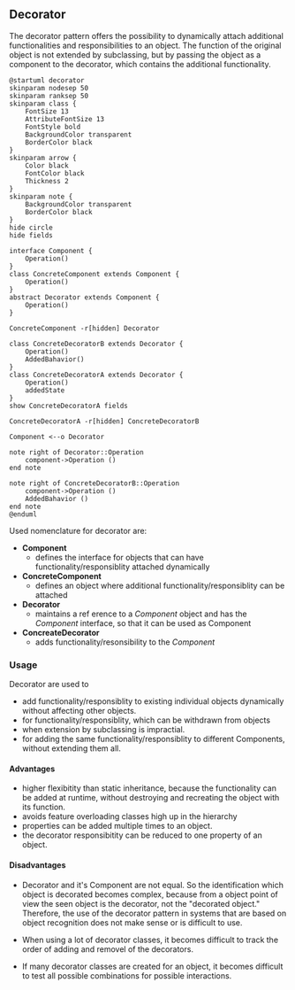 ## Decorator
The decorator pattern offers the possibility to dynamically attach additional functionalities and responsibilities to an object. The function of the original object is not extended by subclassing, but by passing the object as a component to the decorator, which contains the additional functionality.


```plantuml
@startuml decorator
skinparam nodesep 50
skinparam ranksep 50
skinparam class {
    FontSize 13
    AttributeFontSize 13
    FontStyle bold
    BackgroundColor transparent
    BorderColor black
}
skinparam arrow {
    Color black
    FontColor black
    Thickness 2
}
skinparam note {
    BackgroundColor transparent
    BorderColor black
}
hide circle
hide fields

interface Component {
    Operation()
}
class ConcreteComponent extends Component {
    Operation()
}
abstract Decorator extends Component {
    Operation()
}

ConcreteComponent -r[hidden] Decorator

class ConcreteDecoratorB extends Decorator {
    Operation()
    AddedBahavior()
}
class ConcreteDecoratorA extends Decorator {
    Operation()
    addedState
}
show ConcreteDecoratorA fields

ConcreteDecoratorA -r[hidden] ConcreteDecoratorB

Component <--o Decorator

note right of Decorator::Operation
    component->Operation ()
end note

note right of ConcreteDecoratorB::Operation
    component->Operation ()
    AddedBahavior ()
end note
@enduml
```

Used nomenclature for decorator are:

* **Component**
  * defines the interface for objects that can have functionality/responsiblity attached dynamically
* **ConcreteComponent**
  * defines an object where additional functionality/responsiblity can be attached
* **Decorator**
  * maintains a ref
erence to a *Component* object and has the *Component* interface, so that it can be used as Component  
* **ConcreateDecorator**
  * adds functionality/resonsibility to the *Component*


### Usage

Decorator are used to

* add functionality/responsiblity to existing individual objects dynamically without affecting other objects.
* for functionality/responsiblity, which can be withdrawn from objects
* when extension by subclassing is impractial.
* for adding the same functionality/responsiblity to different Components, without extending them all.

#### Advantages

* higher flexibitity than static inheritance, because the functionality can be added at runtime, without destroying and recreating the object with its function.
* avoids feature overloading classes high up in the hierarchy
* properties can be added multiple times to an object. 
* the decorator responsibitity can be reduced to one property of an object.
  
#### Disadvantages

* Decorator and it's Component are not equal. So the identification which object is decorated becomes complex, because from a object point of view the seen object is the decorator, not the "decorated object." Therefore, the use of the decorator pattern in systems that are based on object recognition does not make sense or is difficult to use.

* When using a lot of decorator classes, it becomes difficult to track the order of adding and removel of the decorators.

* If many decorator classes are created for an object, it becomes difficult to test all possible combinations for possible interactions.